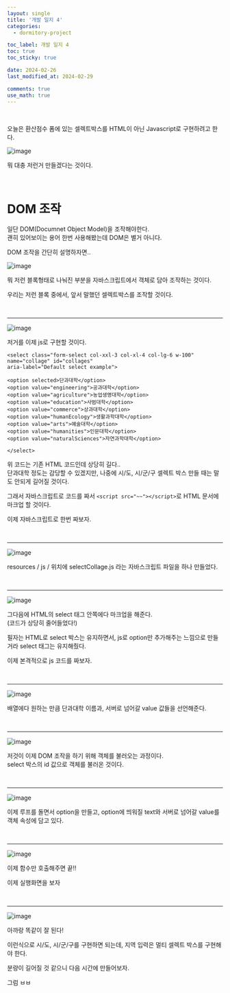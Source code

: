 ```yaml
---
layout: single
title: '개발 일지 4'
categories:
  - dormitory-project

toc_label: 개발 일지 4
toc: true
toc_sticky: true

date: 2024-02-26
last_modified_at: 2024-02-29

comments: true
use_math: true
---
```


<br>

오늘은 환산점수 폼에 있는 셀렉트박스를 HTML이 아닌 Javascript로 구현하려고 한다.

![image](https://github.com/lgwqwer/lgwqwer.github.io/assets/129755540/3fc6f2ff-9e6e-46bc-a05e-88d7bac682ca)

뭐 대충 저런거 만들겠다는 것이다.

<br>

# DOM 조작

일단 DOM(Documnet Object Model)을 조작해야한다.  
괜히 있어보이는 용어 한번 사용해봤는데 DOM은 별거 아니다.

DOM 조작을 간단히 설명하자면..

![image](https://github.com/lgwqwer/lgwqwer.github.io/assets/129755540/8e506659-54cf-43b9-949d-68042b6df309)

뭐 저런 블록형태로 나눠진 부분을 자바스크립트에서 객체로 담아 조작하는 것이다.  

우리는 저런 블록 중에서, 앞서 말했던 셀렉트박스를 조작할 것이다. 

<br>
<hr>

![image](https://github.com/lgwqwer/lgwqwer.github.io/assets/129755540/42840dad-1bdf-435b-8099-c121726fd552)

저거를 이제 js로 구현할 것이다. 

```
<select class="form-select col-xxl-3 col-xl-4 col-lg-6 w-100" name="collage" id="collages"
aria-label="Default select example">

<option selected>단과대학</option>
<option value="engineering">공과대학</option>
<option value="agriculture">농업생명대학</option>
<option value="education">사범대학</option>
<option value="commerce">상과대학</option>
<option value="humanEcology">생활과학대학</option>
<option value="arts">예술대학</option>
<option value="humanities">인문대학</option>
<option value="naturalSciences">자연과학대학</option>

</select>
```

위 코드는 기존 HTML 코드인데 상당히 길다..  
단과대학 정도는 감당할 수 있겠지만, 나중에 시/도, 시/군/구 셀렉트 박스 만들 때는 말도 안되게 길어질 것이다.

그래서 자바스크립트로 코드를 짜서 ```<script src="~~"></script>```로 HTML 문서에 마크업 할 것이다.

이제 자바스크립트로 한번 짜보자.

<br>
<hr>


![image](https://github.com/lgwqwer/lgwqwer.github.io/assets/129755540/1e1371a3-57b5-443e-87c1-8be29fb5bfff)

resources / js / 위치에 selectCollage.js 라는 자바스크립트 파일을 하나 만들었다.

<br>
<hr>

![image](https://github.com/lgwqwer/lgwqwer.github.io/assets/129755540/a0e03894-d7d7-4e89-b458-cbc03a41d4dd)

그다음에 HTML의 select 태그 안쪽에다 마크업을 해준다.  
(코드가 상당히 줄어들었다!)



필자는 HTML로 select 박스는 유지하면서, js로 option만 추가해주는 느낌으로 만들 거라 select 태그는 유지해줬다.

이제 본격적으로 js 코드를 짜보자.

<br>
<hr>

![image](https://github.com/lgwqwer/lgwqwer.github.io/assets/129755540/93413366-e885-4e10-ba83-583832ea2a5a)

배열에다 원하는 만큼 단과대학 이름과, 서버로 넘어갈 value 값들을 선언해준다.

<br>
<hr>

![image](https://github.com/lgwqwer/lgwqwer.github.io/assets/129755540/dca074a8-0371-48c0-badb-967332700f0d)

저것이 이제 DOM 조작을 하기 위해 객체를 불러오는 과정이다.  
select 박스의 id 값으로 객체를 불러온 것이다.

<br>
<hr>

![image](https://github.com/lgwqwer/lgwqwer.github.io/assets/129755540/b68b8d77-1afe-497e-bd31-186dcf7e514c)

이제 루프를 돌면서 option을 만들고, option에 띄워질 text와 서버로 넘어갈 value를 객체 속성에 담고 있다. 

<br>
<hr>

![image](https://github.com/lgwqwer/lgwqwer.github.io/assets/129755540/f91bc6ee-0482-4fa7-8d38-dee4ec455418)

이제 함수만 호출해주면 끝!!

이제 실행화면을 보자

<br>
<hr>

![image](https://github.com/lgwqwer/lgwqwer.github.io/assets/129755540/13686d64-f062-4c5b-bf6d-a52fb40f33be)

아까랑 똑같이 잘 된다!

이런식으로 시/도, 시/군/구를 구현하면 되는데, 지역 입력은 멀티 셀렉트 박스를 구현해야 한다.  

분량이 길어질 것 같으니 다음 시간에 만들어보자.

그럼 ㅂㅂ